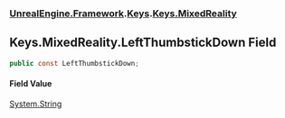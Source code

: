 ### [UnrealEngine.Framework](./UnrealEngine-Framework.md 'UnrealEngine.Framework').[Keys](./UnrealEngine-Framework-Keys.md 'UnrealEngine.Framework.Keys').[Keys.MixedReality](./UnrealEngine-Framework-Keys-MixedReality.md 'UnrealEngine.Framework.Keys.MixedReality')
## Keys.MixedReality.LeftThumbstickDown Field
  
```csharp
public const LeftThumbstickDown;
```
#### Field Value
[System.String](https://docs.microsoft.com/en-us/dotnet/api/System.String 'System.String')  
